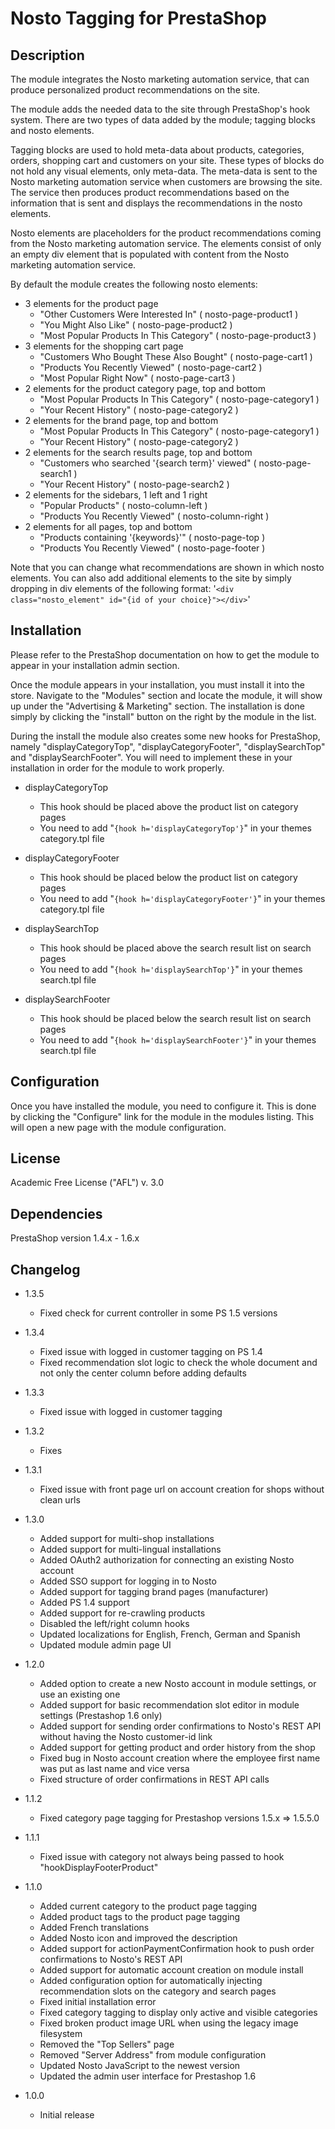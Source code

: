 # Nosto Tagging for PrestaShop

## Description

The module integrates the Nosto marketing automation service, that can produce personalized product recommendations on
the site.

The module adds the needed data to the site through PrestaShop's hook system. There are two types of data added by the
module; tagging blocks and nosto elements.

Tagging blocks are used to hold meta-data about products, categories, orders, shopping cart and customers on your site.
These types of blocks do not hold any visual elements, only meta-data. The meta-data is sent to the Nosto marketing
automation service when customers are browsing the site. The service then produces product recommendations based on the
information that is sent and displays the recommendations in the nosto elements.

Nosto elements are placeholders for the product recommendations coming from the Nosto marketing automation service. The
elements consist of only an empty div element that is populated with content from the Nosto marketing automation
service.

By default the module creates the following nosto elements:

* 3 elements for the product page
	* "Other Customers Were Interested In" ( nosto-page-product1 )
	* "You Might Also Like"  ( nosto-page-product2 )
	* "Most Popular Products In This Category"  ( nosto-page-product3 )
* 3 elements for the shopping cart page
	* "Customers Who Bought These Also Bought" ( nosto-page-cart1 )
	* "Products You Recently Viewed" ( nosto-page-cart2 )
	* "Most Popular Right Now" ( nosto-page-cart3 )
* 2 elements for the product category page, top and bottom
	* "Most Popular Products In This Category" ( nosto-page-category1 )
	* "Your Recent History" ( nosto-page-category2 )
* 2 elements for the brand page, top and bottom
    * "Most Popular Products In This Category" ( nosto-page-category1 )
    * "Your Recent History" ( nosto-page-category2 )
* 2 elements for the search results page, top and bottom
	* "Customers who searched '{search term}' viewed" ( nosto-page-search1 )
	* "Your Recent History" ( nosto-page-search2 )
* 2 elements for the sidebars, 1 left and 1 right
	* "Popular Products" ( nosto-column-left )
	* "Products You Recently Viewed" ( nosto-column-right )
* 2 elements for all pages, top and bottom
	* "Products containing '{keywords}'" ( nosto-page-top )
	* "Products You Recently Viewed" ( nosto-page-footer )
	

Note that you can change what recommendations are shown in which nosto elements. You can also add additional elements
to the site by simply dropping in div elements of the following format:
'`<div class="nosto_element" id="{id of your choice}"></div>`'

## Installation

Please refer to the PrestaShop documentation on how to get the module to appear in your installation admin section.

Once the module appears in your installation, you must install it into the store. Navigate to the "Modules" section and
locate the module, it will show up under the "Advertising & Marketing" section. The installation is done simply by
clicking the "install" button on the right by the module in the list.

During the install the module also creates some new hooks for PrestaShop, namely "displayCategoryTop",
"displayCategoryFooter", "displaySearchTop" and "displaySearchFooter". You will need to implement these in your
installation in order for the module to work properly.

* displayCategoryTop
	* This hook should be placed above the product list on category pages
	* You need to add "`{hook h='displayCategoryTop'}`" in your themes category.tpl file

* displayCategoryFooter
	* This hook should be placed below the product list on category pages
	* You need to add "`{hook h='displayCategoryFooter'}`" in your themes category.tpl file

* displaySearchTop
	* This hook should be placed above the search result list on search pages
	* You need to add "`{hook h='displaySearchTop'}`" in your themes search.tpl file

* displaySearchFooter
	* This hook should be placed below the search result list on search pages
	* You need to add "`{hook h='displaySearchFooter'}`" in your themes search.tpl file

## Configuration

Once you have installed the module, you need to configure it. This is done by clicking the "Configure" link for the
module in the modules listing. This will open a new page with the module configuration.

## License

Academic Free License ("AFL") v. 3.0

## Dependencies

PrestaShop version 1.4.x - 1.6.x

## Changelog

* 1.3.5
    * Fixed check for current controller in some PS 1.5 versions

* 1.3.4
    * Fixed issue with logged in customer tagging on PS 1.4
    * Fixed recommendation slot logic to check the whole document and not only the center column before adding defaults

* 1.3.3
    * Fixed issue with logged in customer tagging

* 1.3.2
    * Fixes

* 1.3.1
    * Fixed issue with front page url on account creation for shops without clean urls

* 1.3.0
    * Added support for multi-shop installations
    * Added support for multi-lingual installations
    * Added OAuth2 authorization for connecting an existing Nosto account
    * Added SSO support for logging in to Nosto
    * Added support for tagging brand pages (manufacturer)
    * Added PS 1.4 support
    * Added support for re-crawling products
    * Disabled the left/right column hooks
    * Updated localizations for English, French, German and Spanish
    * Updated module admin page UI

* 1.2.0
    * Added option to create a new Nosto account in module settings, or use an existing one
    * Added support for basic recommendation slot editor in module settings (Prestashop 1.6 only)
    * Added support for sending order confirmations to Nosto's REST API without having the Nosto customer-id link
    * Added support for getting product and order history from the shop
    * Fixed bug in Nosto account creation where the employee first name was put as last name and vice versa
    * Fixed structure of order confirmations in REST API calls

* 1.1.2
    * Fixed category page tagging for Prestashop versions 1.5.x => 1.5.5.0

* 1.1.1
    * Fixed issue with category not always being passed to hook "hookDisplayFooterProduct"

* 1.1.0
    * Added current category to the product page tagging
    * Added product tags to the product page tagging
    * Added French translations
    * Added Nosto icon and improved the description
    * Added support for actionPaymentConfirmation hook to push order confirmations to Nosto's REST API
    * Added support for automatic account creation on module install
    * Added configuration option for automatically injecting recommendation slots on the category and search pages
    * Fixed initial installation error
    * Fixed category tagging to display only active and visible categories
    * Fixed broken product image URL when using the legacy image filesystem
    * Removed the "Top Sellers" page
    * Removed "Server Address" from module configuration
    * Updated Nosto JavaScript to the newest version
    * Updated the admin user interface for Prestashop 1.6

* 1.0.0
	* Initial release
